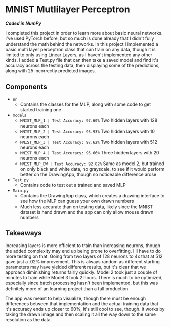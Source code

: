 # MNIST Mutlilayer Perceptron 

***Coded in NumPy***

I completed this project in order to learn more about basic neural networks. I've used PyTorch before, but so much is done already that I didn't fully understand the math behind the networks.
In this project I implemented a basic multi layer perceptron class that can train on any data, though it is limited to only using Linear Layers, as I haven't implemented any other kinds.
I added a Test.py file that can then take a saved model and find it's accuracy across the testing data, then displaying some of the predictions, along with 25 incorrectly predicted images.

## Components

- `nn`
  - Contains the classes for the MLP, along with some code to get started training one
- `models`
  - `MNIST_MLP_1 | Test Accuracy: 97.60%` Two hidden layers with 128 neurons each 
  - `MNIST_MLP_2 | Test Accuracy: 93.93%` Two hidden layers with 10 neurons each 
  - `MNIST_MLP_3 | Test Accuracy: 97.62%` Two hidden layers with 512 neurons each 
  - `MNIST_MLP_4 | Test Accuracy: 95.66%` Three hidden layers with 20 neurons each 
  - `MNIST_MLP_BW | Test Accuracy: 92.82%` Same as model 2, but trained on only black and white data, no grayscale, to see if it would perform better on the DrawingApp, though no noticeable difference arose
- `Test.py`
  - Contains code to test out a trained and saved MLP
- `Main.py`
  - Contains the DrawingApp class, which creates a drawing interface to see how the MLP can guess your own drawn numbers
  - Much less accurate than on testing data, likely since the MNIST dataset is hand drawn and the app can only allow mouse drawn numbers
 
## Takeaways

Increasing layers is more efficient to train than increasing neurons, though the added complexity may end up being prone to overfitting. I'll have to do more testing on that. 
Going from two layers of 128 neurons to 4x that at 512 gave just a .02% improvement. This is always random as different starting parameters may have yielded different results, but it's clear
that we approach diminishing returns fairly quickly. Model 2 took just a couple of minutes to train while Model 3 took 2 hours. There is much to be optimized, especially since batch processing hasn't been implemented,
but this was definitely more of an learning project than a full production.

The app was meant to help visualize, though there must be enough differences between that implementation and the actual training data that it's accuracy ends up closer to 60%, It's still cool to see, though.
It works by taking the drawn image and then scaling it all the way down to the same resolution as the data.
